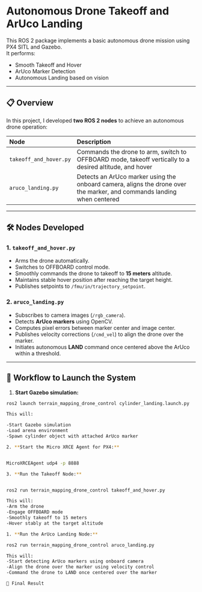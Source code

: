 # Autonomous Drone Takeoff and ArUco Landing

This ROS 2 package implements a basic autonomous drone mission using PX4 SITL and Gazebo.  
It performs:
- Smooth Takeoff and Hover
- ArUco Marker Detection
- Autonomous Landing based on vision

---

## 📋 Overview

In this project, I developed **two ROS 2 nodes** to achieve an autonomous drone operation:

| Node | Description |
|:-----|:------------|
| `takeoff_and_hover.py` | Commands the drone to arm, switch to OFFBOARD mode, takeoff vertically to a desired altitude, and hover |
| `aruco_landing.py` | Detects an ArUco marker using the onboard camera, aligns the drone over the marker, and commands landing when centered |

---

## 🛠️ Nodes Developed

### 1. `takeoff_and_hover.py`

- Arms the drone automatically.
- Switches to OFFBOARD control mode.
- Smoothly commands the drone to takeoff to **15 meters** altitude.
- Maintains stable hover position after reaching the target height.
- Publishes setpoints to `/fmu/in/trajectory_setpoint`.

### 2. `aruco_landing.py`

- Subscribes to camera images (`/rgb_camera`).
- Detects **ArUco markers** using OpenCV.
- Computes pixel errors between marker center and image center.
- Publishes velocity corrections (`/cmd_vel`) to align the drone over the marker.
- Initiates autonomous **LAND** command once centered above the ArUco within a threshold.

---

## 🧠 Workflow to Launch the System

1. **Start Gazebo simulation:**
```bash
ros2 launch terrain_mapping_drone_control cylinder_landing.launch.py

This will:

-Start Gazebo simulation
-Load arena environment
-Spawn cylinder object with attached ArUco marker

2. **Start the Micro XRCE Agent for PX4:**


MicroXRCEAgent udp4 -p 8888

3. **Run the Takeoff Node:**


ros2 run terrain_mapping_drone_control takeoff_and_hover.py

This will:
-Arm the drone
-Engage OFFBOARD mode
-Smoothly takeoff to 15 meters
-Hover stably at the target altitude

1. **Run the ArUco Landing Node:**

ros2 run terrain_mapping_drone_control aruco_landing.py

This will:
-Start detecting ArUco markers using onboard camera
-Align the drone over the marker using velocity control
-Command the drone to LAND once centered over the marker

🏁 Final Result


